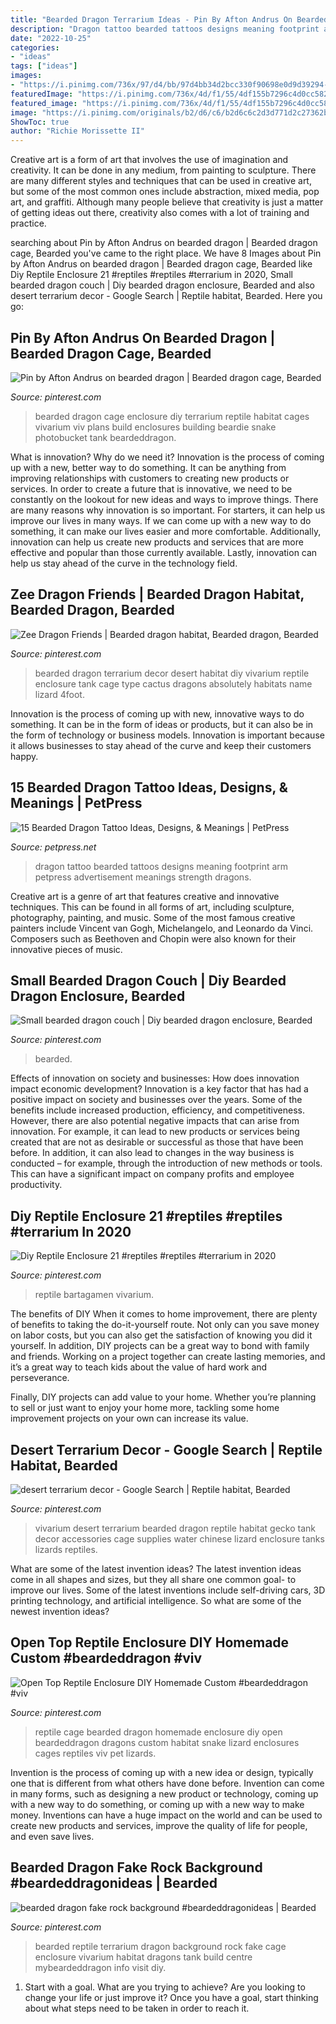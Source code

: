 ```yaml
---
title: "Bearded Dragon Terrarium Ideas - Pin By Afton Andrus On Bearded Dragon"
description: "Dragon tattoo bearded tattoos designs meaning footprint arm petpress advertisement meanings strength dragons"
date: "2022-10-25"
categories:
- "ideas"
tags: ["ideas"]
images:
- "https://i.pinimg.com/736x/97/d4/bb/97d4bb34d2bcc330f90698e0d9d39294--diy-bearded-dragon-cage-diy-bearded-dragon-enclosure.jpg"
featuredImage: "https://i.pinimg.com/736x/4d/f1/55/4df155b7296c4d0cc58261986a71e088.jpg"
featured_image: "https://i.pinimg.com/736x/4d/f1/55/4df155b7296c4d0cc58261986a71e088.jpg"
image: "https://i.pinimg.com/originals/b2/d6/c6/b2d6c6c2d3d771d2c27362b09acaf560.jpg"
ShowToc: true
author: "Richie Morissette II"
---
```



Creative art is a form of art that involves the use of imagination and creativity. It can be done in any medium, from painting to sculpture. There are many different styles and techniques that can be used in creative art, but some of the most common ones include abstraction, mixed media, pop art, and graffiti. Although many people believe that creativity is just a matter of getting ideas out there, creativity also comes with a lot of training and practice.

	

		
searching about Pin by Afton Andrus on bearded dragon | Bearded dragon cage, Bearded you've came to the right place. We have 8 Images about Pin by Afton Andrus on bearded dragon | Bearded dragon cage, Bearded like Diy Reptile Enclosure 21 #reptiles #reptiles #terrarium in 2020, Small bearded dragon couch | Diy bearded dragon enclosure, Bearded and also desert terrarium decor - Google Search | Reptile habitat, Bearded. Here you go:
		
    
## Pin By Afton Andrus On Bearded Dragon | Bearded Dragon Cage, Bearded

<img loading=lazy src="https://i.pinimg.com/736x/97/d4/bb/97d4bb34d2bcc330f90698e0d9d39294--diy-bearded-dragon-cage-diy-bearded-dragon-enclosure.jpg" onerror="this.onerror=null;this.src='https://tse2.mm.bing.net/th?id=OIP.Lv2RYXUlqBqZ7-fyeHouogHaJ4&amp;pid=15.1';" alt="Pin by Afton Andrus on bearded dragon | Bearded dragon cage, Bearded">

_Source: pinterest.com_

>bearded dragon cage enclosure diy terrarium reptile habitat cages vivarium viv plans build enclosures building beardie snake photobucket tank beardeddragon. 

	

What is innovation? Why do we need it?
Innovation is the process of coming up with a new, better way to do something. It can be anything from improving relationships with customers to creating new products or services. In order to create a future that is innovative, we need to be constantly on the lookout for new ideas and ways to improve things.
There are many reasons why innovation is so important. For starters, it can help us improve our lives in many ways. If we can come up with a new way to do something, it can make our lives easier and more comfortable. Additionally, innovation can help us create new products and services that are more effective and popular than those currently available. Lastly, innovation can help us stay ahead of the curve in the technology field.

    
## Zee Dragon Friends | Bearded Dragon Habitat, Bearded Dragon, Bearded

<img loading=lazy src="https://i.pinimg.com/736x/62/fc/05/62fc0591caa9986cd95ac9d15193f52b--bearded-dragon-terrarium-bearded-dragon-vivarium.jpg" onerror="this.onerror=null;this.src='https://tse4.mm.bing.net/th?id=OIP.VaD5FRSyYJXexsDTLMkKdAHaE7&amp;pid=15.1';" alt="Zee Dragon Friends | Bearded dragon habitat, Bearded dragon, Bearded">

_Source: pinterest.com_

>bearded dragon terrarium decor desert habitat diy vivarium reptile enclosure tank cage type cactus dragons absolutely habitats name lizard 4foot. 

	

Innovation is the process of coming up with new, innovative ways to do something. It can be in the form of ideas or products, but it can also be in the form of technology or business models. Innovation is important because it allows businesses to stay ahead of the curve and keep their customers happy.

    
## 15 Bearded Dragon Tattoo Ideas, Designs, &amp; Meanings | PetPress

<img loading=lazy src="https://cdn.petpress.net/wp-content/uploads/2020/03/12025534/bearded-dragon-footprint-tattoo-idea.jpg" onerror="this.onerror=null;this.src='https://tse4.mm.bing.net/th?id=OIP.kpF8v-t3_2KRCGWYjyHXdAHaJ4&amp;pid=15.1';" alt="15 Bearded Dragon Tattoo Ideas, Designs, &amp; Meanings | PetPress">

_Source: petpress.net_

>dragon tattoo bearded tattoos designs meaning footprint arm petpress advertisement meanings strength dragons. 

	

Creative art is a genre of art that features creative and innovative techniques. This can be found in all forms of art, including sculpture, photography, painting, and music. Some of the most famous creative painters include Vincent van Gogh, Michelangelo, and Leonardo da Vinci. Composers such as Beethoven and Chopin were also known for their innovative pieces of music.

    
## Small Bearded Dragon Couch | Diy Bearded Dragon Enclosure, Bearded

<img loading=lazy src="https://i.pinimg.com/736x/4d/f1/55/4df155b7296c4d0cc58261986a71e088.jpg" onerror="this.onerror=null;this.src='https://tse4.mm.bing.net/th?id=OIP.ebvapGOQ5LTGsmz77y3QxAHaHa&amp;pid=15.1';" alt="Small bearded dragon couch | Diy bearded dragon enclosure, Bearded">

_Source: pinterest.com_

>bearded. 

	

Effects of innovation on society and businesses: How does innovation impact economic development?
Innovation is a key factor that has had a positive impact on society and businesses over the years. Some of the benefits include increased production, efficiency, and competitiveness. However, there are also potential negative impacts that can arise from innovation. For example, it can lead to new products or services being created that are not as desirable or successful as those that have been before. In addition, it can also lead to changes in the way business is conducted – for example, through the introduction of new methods or tools. This can have a significant impact on company profits and employee productivity.

    
## Diy Reptile Enclosure 21 #reptiles #reptiles #terrarium In 2020

<img loading=lazy src="https://i.pinimg.com/736x/20/c5/f8/20c5f840955b64f7e67aae50e0626ee9.jpg" onerror="this.onerror=null;this.src='https://tse4.mm.bing.net/th?id=OIP.giHdl6roVvT-7A1nVe1WfQHaJp&amp;pid=15.1';" alt="Diy Reptile Enclosure 21 #reptiles #reptiles #terrarium in 2020">

_Source: pinterest.com_

>reptile bartagamen vivarium. 

	

The benefits of DIY
When it comes to home improvement, there are plenty of benefits to taking the do-it-yourself route. Not only can you save money on labor costs, but you can also get the satisfaction of knowing you did it yourself.
In addition, DIY projects can be a great way to bond with family and friends. Working on a project together can create lasting memories, and it’s a great way to teach kids about the value of hard work and perseverance.

Finally, DIY projects can add value to your home. Whether you’re planning to sell or just want to enjoy your home more, tackling some home improvement projects on your own can increase its value.

    
## Desert Terrarium Decor - Google Search | Reptile Habitat, Bearded

<img loading=lazy src="https://i.pinimg.com/originals/67/3c/3c/673c3ca77950c31de57fcf29808ba1ce.jpg" onerror="this.onerror=null;this.src='https://tse2.mm.bing.net/th?id=OIP.5HTL5h5EMFpHhvbgqH1f8QHaE7&amp;pid=15.1';" alt="desert terrarium decor - Google Search | Reptile habitat, Bearded">

_Source: pinterest.com_

>vivarium desert terrarium bearded dragon reptile habitat gecko tank decor accessories cage supplies water chinese lizard enclosure tanks lizards reptiles. 

	

What are some of the latest invention ideas?
The latest invention ideas come in all shapes and sizes, but they all share one common goal- to improve our lives. Some of the latest inventions include self-driving cars, 3D printing technology, and artificial intelligence. So what are some of the newest invention ideas?

    
## Open Top Reptile Enclosure DIY Homemade Custom #beardeddragon #viv

<img loading=lazy src="https://i.pinimg.com/736x/84/87/45/84874547a5513f0ec5956d22c5147e6e.jpg" onerror="this.onerror=null;this.src='https://tse4.mm.bing.net/th?id=OIP.Cofo0h9Y4zIjhusLUgwXLAHaFh&amp;pid=15.1';" alt="Open Top Reptile Enclosure DIY Homemade Custom #beardeddragon #viv">

_Source: pinterest.com_

>reptile cage bearded dragon homemade enclosure diy open beardeddragon dragons custom habitat snake lizard enclosures cages reptiles viv pet lizards. 

	

Invention is the process of coming up with a new idea or design, typically one that is different from what others have done before. Invention can come in many forms, such as designing a new product or technology, coming up with a new way to do something, or coming up with a new way to make money. Inventions can have a huge impact on the world and can be used to create new products and services, improve the quality of life for people, and even save lives.

    
## Bearded Dragon Fake Rock Background #beardeddragonideas | Bearded

<img loading=lazy src="https://i.pinimg.com/originals/b2/d6/c6/b2d6c6c2d3d771d2c27362b09acaf560.jpg" onerror="this.onerror=null;this.src='https://tse3.mm.bing.net/th?id=OIP.FdGMmsD7tFi_XuJcxnIT0wHaE8&amp;pid=15.1';" alt="bearded dragon fake rock background #beardeddragonideas | Bearded">

_Source: pinterest.com_

>bearded reptile terrarium dragon background rock fake cage enclosure vivarium habitat dragons tank build centre mybeardeddragon info visit diy. 

	

1. Start with a goal. What are you trying to achieve? Are you looking to change your life or just improve it? Once you have a goal, start thinking about what steps need to be taken in order to reach it.

